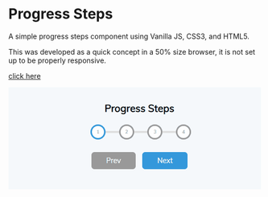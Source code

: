 # Progress Steps

A simple progress steps component using Vanilla JS, CSS3, and HTML5. 

This was developed as a quick concept in a 50% size browser, it is not set up
to be properly responsive. 

[click here]()

![Progress Steps Gif](./images/progress_steps.gif)